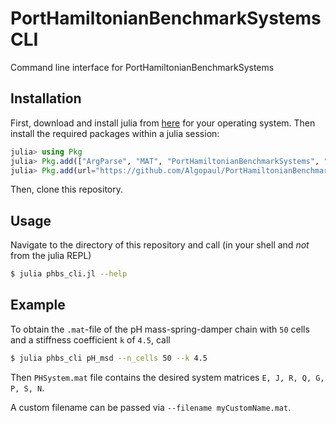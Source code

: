 # PortHamiltonianBenchmarkSystems CLI

Command line interface for PortHamiltonianBenchmarkSystems

## Installation

First, download and install julia from [here](https://julialang.org/downloads/#download_julia) for your operating system. Then install the required packages within a julia session:
```julia
julia> using Pkg
julia> Pkg.add(["ArgParse", "MAT", "PortHamiltonianBenchmarkSystems", "LinearAlgebra", "SparseArrays"])
julia> Pkg.add(url="https://github.com/Algopaul/PortHamiltonianBenchmarkSystems.jl/")
```
Then, clone this repository.

## Usage
Navigate to the directory of this repository and call (in your shell and *not* from the julia REPL)
```bash
$ julia phbs_cli.jl --help
```

## Example
To obtain the `.mat`-file of the pH mass-spring-damper chain with `50` cells and a stiffness coefficient `k` of `4.5`, call
```bash
$ julia phbs_cli pH_msd --n_cells 50 --k 4.5
```
Then `PHSystem.mat` file contains the desired system matrices `E, J, R, Q, G, P, S, N`.

A custom filename can be passed via `--filename myCustomName.mat`.

